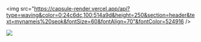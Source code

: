 <img src="https://capsule-render.vercel.app/api?type=waving&color=0:24c6dc,100:514a9d&height=250&section=header&text=mynameis%20seok&fontSize=60&fontAlign=70"&fontColor=524916 />

<img src="https://img.shields.io/badge/아이콘내용-바탕색?style=flat&logo=로고이름&logoColor=white"/>
